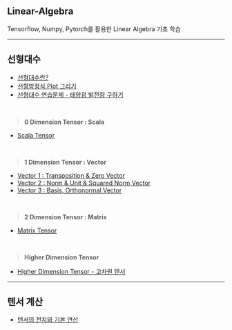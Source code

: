 ## Linear-Algebra

Tensorflow, Numpy, Pytorch를 활용한 Linear Algebra 기초 학습

---

## 선형대수

- [선형대수란?](/1-선형대수/선형대수%20개념.md)
- [선형방정식 Plot 그리기](1-선형대수/linear-algebra.ipynb)
- [선형대수 연습문제 - 태양광 발전량 구하기](1-선형대수/선형대수연습문제.md)

<br>

> **0 Dimension Tensor : Scala**
- [Scala Tensor](1-선형대수/0D/scala.ipynb)

<br>

> **1 Dimension Tensor : Vector**

- [Vector 1 : Transposition & Zero Vector](1-선형대수/1D/vector.ipynb)
- [Vector 2 : Norm & Unit & Squared Norm Vector](1-선형대수/1D/vector2.ipynb)
- [Vector 3 : Basis, Orthonormal Vector](1-선형대수/1D/vector3.ipynb)

<br>

> **2 Dimension Tensor : Matrix**

- [Matrix Tensor](1-선형대수/2D/matrix-tensor.ipynb)

<br>

> **Higher Dimension Tensor**

- [Higher Dimension Tensor - 고차원 텐서](1-선형대수/ND/higher-dimension-tensor.ipynb)

---

## 텐서 계산

- [텐서의 전치와 기본 연산](2-텐서계산/transposition.ipynb)